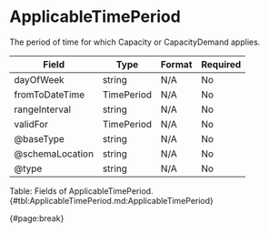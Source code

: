 <!--
    ATTENTION: This file was generated via gradle!
               Do NOT manually edit this file! Any such changes will be overwritten!
-->

# ApplicableTimePeriod

The period of time for which Capacity or CapacityDemand applies.

| Field | Type | Format | Required |
| ------- | ------- | ------- | --- |
| dayOfWeek | string | N/A | No |
| fromToDateTime | TimePeriod | N/A | No |
| rangeInterval | string | N/A | No |
| validFor | TimePeriod | N/A | No |
| @baseType | string | N/A | No |
| @schemaLocation | string | N/A | No |
| @type | string | N/A | No |

Table: Fields of ApplicableTimePeriod. {#tbl:ApplicableTimePeriod.md:ApplicableTimePeriod}

{#page:break}

